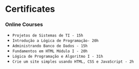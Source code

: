 # Certificates

### Online Courses

- ``Projetos de Sistemas de TI - 15h``
- ``Introdução a Lógica de Programação- 20h``
- ``Administrando Banco de Dados - 15h``
- ``Fundamentos em HTML Módulo I - 20h``
- ``Lógica de Programação e Algoritmo I - 31h``
- ``Crie um site simples usando HTML, CSS e JavaScript - 2h``
